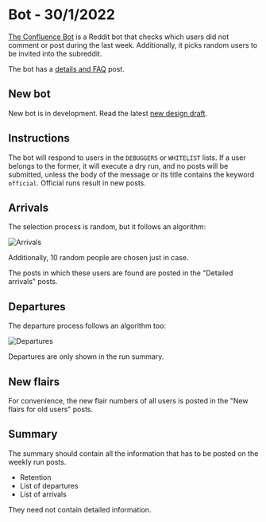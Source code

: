 # Bot - 30/1/2022

[The Confluence Bot](https://www.reddit.com/user/TheconfluenceBOT) is a Reddit bot that checks which users did not comment or post during the last week. Additionally, it picks random users to be invited into the subreddit.

The bot has a [details and FAQ](https://www.reddit.com/user/theconfluenceBOT/comments/ks2m4w/instructions_and_faq/) post.

## New bot

New bot is in development. Read the latest [new design draft](https://github.com/Zokalyx/theconfluence/blob/main/theconfluenceBOT/newdesign.md).

## Instructions

The bot will respond to users in the `DEBUGGERS` or `WHITELIST` lists. If a user belongs to the former, it will execute a dry run, and no posts will be submitted, unless the body of the message or its title contains the keyword `official`. Official runs result in new posts.

## Arrivals

The selection process is random, but it follows an algorithm:

![Arrivals](https://i.imgur.com/lWHrfAN.jpeg)

Additionally, 10 random people are chosen just in case.

The posts in which these users are found are posted in the "Detailed arrivals" posts.

## Departures

The departure process follows an algorithm too:

![Departures](https://i.imgur.com/P3BTMKJ.jpeg)

Departures are only shown in the run summary.

## New flairs

For convenience, the new flair numbers of all users is posted in the "New flairs for old users" posts.

## Summary

The summary should contain all the information that has to be posted on the weekly run posts.

- Retention
- List of departures
- List of arrivals

They need not contain detailed information.